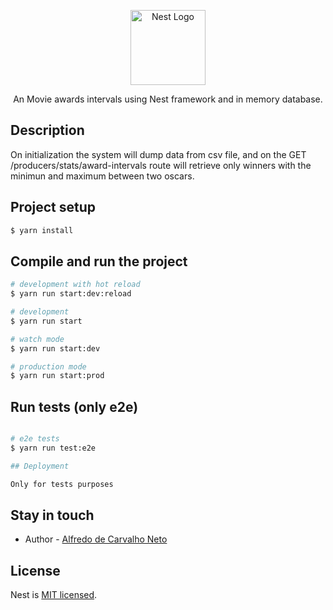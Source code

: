 <p align="center">
  <a href="http://nestjs.com/" target="blank"><img src="https://nestjs.com/img/logo-small.svg" width="120" alt="Nest Logo" /></a>
</p>

[circleci-image]: https://img.shields.io/circleci/build/github/nestjs/nest/master?token=abc123def456
[circleci-url]: https://circleci.com/gh/nestjs/nest

  <p align="center">An Movie awards intervals using Nest framework and in memory database.</p>

## Description

On initialization the system will dump data from csv file, and on the GET /producers/stats/award-intervals route will retrieve only winners with the minimun and maximum between two oscars.

## Project setup

```bash
$ yarn install
```

## Compile and run the project

```bash
# development with hot reload
$ yarn run start:dev:reload

# development
$ yarn run start

# watch mode
$ yarn run start:dev

# production mode
$ yarn run start:prod
```

## Run tests (only e2e)

```bash

# e2e tests
$ yarn run test:e2e

## Deployment

Only for tests purposes

```

## Stay in touch

- Author - [Alfredo de Carvalho Neto](https://linkedin.com/in/alfredo-carvalho-neto)

## License

Nest is [MIT licensed](https://github.com/nestjs/nest/blob/master/LICENSE).
